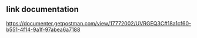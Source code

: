 ## link documentation

https://documenter.getpostman.com/view/17772002/UVRGEQ3C#18a1cf60-b551-4f14-9a1f-97abea6a7188
